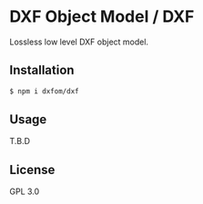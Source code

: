 # DXF Object Model / DXF

Lossless low level DXF object model.


## Installation

```bash
$ npm i dxfom/dxf
```


## Usage

T.B.D


## License

GPL 3.0
